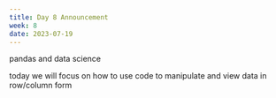 ```yaml
---
title: Day 8 Announcement
week: 8
date: 2023-07-19
---
```

pandas and data science

today we will focus on how to use code to manipulate and view data in row/column form